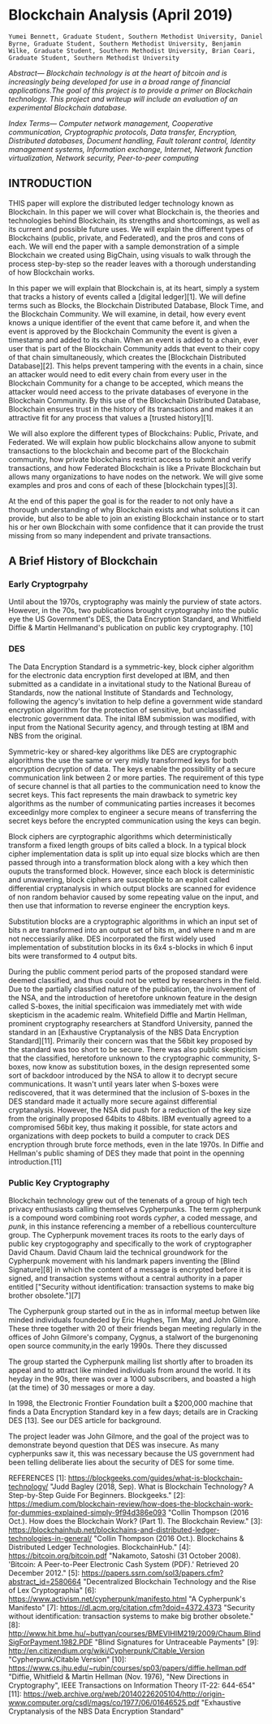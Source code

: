 # Blockchain Analysis (April 2019)

    Yumei Bennett, Graduate Student, Southern Methodist University, Daniel Byrne, Graduate Student, Southern Methodist University, Benjamin Wilke, Graduate Student, Southern Methodist University, Brian Coari, Graduate Student, Southern Methodist University

*Abstract— Blockchain technology is at the heart of bitcoin and is increasingly being developed for use in a broad range of financial applications.The goal of this project is to provide a primer on Blockchain technology. This project and writeup will include an evaluation of an experimental Blockchain database.*

*Index Terms— Computer network management, Cooperative communication, Cryptographic protocols, Data transfer, Encryption, Distributed databases, Document handling, Fault tolerant control, Identity management systems, Information exchange, Internet, Network function virtualization, Network security, Peer-to-peer computing*

## INTRODUCTION
THIS paper will explore the distributed ledger technology known as Blockchain. In this paper we will cover what Blockchain is, the theories and technologies behind Blockchain, its strengths and shortcomings, as well as its current and possible future uses. We will explain the different types of Blockchains (public, private, and Federated), and the pros and cons of each. We will end the paper with a sample demonstration of a simple Blockchain we created using BigChain, using visuals to walk through the process step-by-step so the reader leaves with a thorough understanding of how Blockchain works.
	
In this paper we will explain that Blockchain is, at its heart, simply a system that tracks a history of events called a [digital ledger][1]. We will define terms such as Blocks, the Blockchain Distributed Database, Block Time, and the Blockchain Community. We will examine, in detail, how every event knows a unique identifier of the event that came before it, and when the event is approved by the Blockchain Community the event is given a timestamp and added to its chain. When an event is added to a chain, ever user that is part of the Blockchain Community adds that event to their copy of that chain simultaneously, which creates the [Blockchain Distributed Database][2]. This helps prevent tampering with the events in a chain, since an attacker would need to edit every chain from every user in the Blockchain Community for a change to be accepted, which means the attacker would need access to the private databases of everyone in the Blockchain Community. By this use of the Blockchain Distributed Database, Blockchain ensures trust in the history of its transactions and makes it an attractive fit for any process that values a [trusted history][1].

We will also explore the different types of Blockchains: Public, Private, and Federated. We will explain how public blockchains allow anyone to submit transactions to the blockchain and become part of the Blockchain community, how private blockchains restrict access to submit and verify transactions, and how Federated Blockchain is like a Private Blockchain but allows many organizations to have nodes on the network. We will give some examples and pros and cons of each of these [blockchain types][3].

At the end of this paper the goal is for the reader to not only have a thorough understanding of why Blockchain exists and what solutions it can provide, but also to be able to join an existing Blockchain instance or to start his or her own Blockchain with some confidence that it can provide the trust missing from so many independent and private transactions.

## A Brief History of Blockchain

### Early Cryptogrpahy
Until about the 1970s, cryptography was mainly the purview of state actors. However, in the 70s, two publications brought cryptography into the public eye the US Government's DES, the Data Encryption Standard, and Whitfield Diffie & Martin Hellmanand's publication on public key cryptography. [10]

### DES
The Data Encryption Standard is a symmetric-key, block cipher algorithm for the electronic data encryption first developed at IBM, and then submitted as a candidate in a invitational study to the National Bureau of Standards, now the national Institute of Standards and Technology, following the agency's invitation to help define a government wide standard encryption algorithm for the protection of sensitive, but unclassified electronic government data.  The inital IBM submission was modified, with input from the National Security agency, and through testing at IBM and NBS from the original.  

Symmetric-key or shared-key algorithms like DES are cryptographic algorithms the use the same or very midly transformed keys for both encryption decryption of data. The keys enable the possibility of a secure communication link between 2 or more parties. The requirement of this type of secure channel is that all parties to the communication need to know the secret keys.  This fact represents the main drawback to symetric key algorithms as the number of communicating parties increases it becomes exceedinlgy more complex to engineer a secure means of transferring the secret keys before the encrypted communication using the keys can begin.

Block ciphers are cyrptographic algorithms which deterministically transform a fixed length groups of bits called a block. In a typical block cipher implementation data is split up into equal size blocks which are then passed through into a transformation block along with a key which then ouputs the transformed block.  However, since each block is deterministic and unwavering, block ciphers are susceptible to an exploit called differential cryptanalysis
in which output blocks are scanned for evidence of non random behavior caused by some repeating value on the input, and then use that information to reverse engineer the encryption keys.  

Substitution blocks are a cryptographic algorithms in which an input set of bits n are transformed into an output set of bits m, and where n and m are not neccessiarily alike.  DES incorporated the first widely used implementation of substitution blocks in its 6x4 s-blocks in which 6 input bits were transformed to 4 output bits. 

During the public comment period parts of the proposed standard were deemed classified, and thus could not be vetted by researchers in the field. Due to the partially classified nature of the publication, the involvement of the NSA, and the introduction of heretofore unknown feature in the design called S-boxes, the initial specificaion was immediately met with wide skepticism in the academic realm.  Whitefield Diffle and Martin Hellman, prominent cryptography researchers at Standford University, panned the standard in an [Exhaustive Cryptanalysis of the NBS Data Encryption Standard][11]. Primarily their concern was that the 56bit key proposed by the standard was too short to be secure.  There was also public skepticism that the classified, heretofore unknown to the cryptographic community, S-boxes, now know as substitution boxes, in the design represented some sort of backdoor introduced by the NSA to allow it to decrypt secure communications.  It wasn't until years later when S-boxes were rediscovered, that it was determined that the inclusion of S-boxes in the DES standard made it actually more secure against differential cryptanalysis.  However, the NSA did push for a reduction of the key size from the originally proposed 64bits to 48bits.  IBM eventually agreed to a compromised 56bit key, thus making it possible, for state actors and organizations with deep pockets to build a computer to crack DES encryption through brute force methods, even in the late 1970s.  In Diffie and Hellman's public shaming of DES they made that point in the openning introduction.[11]

### Public Key Cryptography
Blockchain technology grew out of the tenenats of a group of high tech privacy enthusiasts calling themselves Cypherpunks. The term cypherpunk is a compound word combining root words *cypher*, a coded message, and *punk*, in this instance referencing a member of a rebellious counterculture group.  The Cypherpunk movement traces its roots to the early days of public key cryptogography and specifically to the work of cryptographer David Chaum.  David Chaum laid the technical groundwork for the Cypherpunk movement with his landmark papers inventing the [Blind Signature][8] in which the content of a message is encrypted before it is signed, and transaction systems without a central authority in a paper entitled ["Security without identification: transaction systems to make big brother obsolete."][7]  

The Cypherpunk group started out in the as in informal meetup betwen like minded individuals foundeded by Eric Hughes, Tim May, and John Gilmore.  These three together with 20 of their friends began meeting regularly in the offices of John Gilmore's company, Cygnus, a stalwort of the burgenoning open source community,in the early 1990s.  There they discussed 

The group started the Cypherpunk mailing list shortly after to broaden its appeal and to attract like minded individuals from around the world.   It its heyday in the 90s, there was over a 1000 subscribers, and boasted a high (at the time) of 30 messages or more a day.  

In 1998, the Electronic Frontier Foundation built a $200,000 machine that finds a Data Encryption Standard key in a few days; details are in Cracking DES [13]. See our DES article for background.

The project leader was John Gilmore, and the goal of the project was to demonstrate beyond question that DES was insecure. As many cypherpunks saw it, this was necessary because the US government had been telling deliberate lies about the security of DES for some time.


REFERENCES
[1]:	https://blockgeeks.com/guides/what-is-blockchain-technology/ "Judd Bagley (2018, Sep).  What is Blockchain Technology? A Step-by-Step Guide For Beginners. Blockgeeks." 
[2]:    https://medium.com/blockchain-review/how-does-the-blockchain-work-for-dummies-explained-simply-9f94d386e093 "Collin Thompson (2016 Oct.). How does the Blockchain Work? (Part 1). The Blockchain Review." 
[3]:	https://blockchainhub.net/blockchains-and-distributed-ledger-technologies-in-general/ "Collin Thompson (2016 Oct.). Blockchains & Distributed Ledger Technologies. BlockchainHub."
[4]:    https://bitcoin.org/bitcoin.pdf "Nakamoto, Satoshi (31 October 2008). 'Bitcoin: A Peer-to-Peer Electronic Cash System (PDF).' Retrieved 20 December 2012."
[5]:    https://papers.ssrn.com/sol3/papers.cfm?abstract_id=2580664 "Decentralized Blockchain Technology and the Rise of Lex Cryptographia"
[6]:    https://www.activism.net/cypherpunk/manifesto.html "A Cypherpunk's Manifesto"
[7]:    https://dl.acm.org/citation.cfm?doid=4372.4373 "Security without identification: transaction systems to make big brother obsolete."
[8]:    http://www.hit.bme.hu/~buttyan/courses/BMEVIHIM219/2009/Chaum.BlindSigForPayment.1982.PDF "Blind Signatures for Untraceable Payments"
[9]:    http://en.citizendium.org/wiki/Cypherpunk/Citable_Version "Cypherpunk/Citable Version"
[10]:   https://www.cs.jhu.edu/~rubin/courses/sp03/papers/diffie.hellman.pdf "Diffie, Whitfield & Martin Hellman (Nov. 1976), "New Directions in Cryptography", IEEE Transactions on Information Theory IT-22: 644-654"
[11]:   https://web.archive.org/web/20140226205104/http://origin-www.computer.org/csdl/mags/co/1977/06/01646525.pdf "Exhaustive Cryptanalysis of the NBS Data Encryption Standard"

